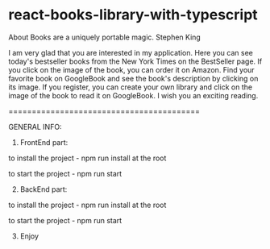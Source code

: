 # react-books-library-with-typescript
About Books are a uniquely portable magic. Stephen King


I am very glad that you are interested in my application.
Here you can see today's bestseller books from the New York Times on the BestSeller page. If you click on the image of the book, you can order it on Amazon.
Find your favorite book on GoogleBook and see the book's description by clicking on its image.
If you register, you can create your own library and click on the image of the book to read it on GoogleBook.
I wish you an exciting reading.


=========================================

GENERAL INFO:

1. FrontEnd part:

to install the project -  npm run install at the root

to start the project - npm run start

2. BackEnd part: 

to install the project -  npm run install at the root

to start the project - npm run start

3. Enjoy
